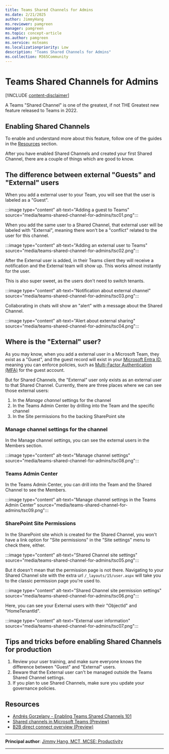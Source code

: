 ```yaml
---
title: Teams Shared Channels for Admins
ms.date: 2/21/2025
author: JimmyHang
ms.reviewer: pamgreen
manager: pamgreen
ms.topic: concept-article
ms.author: pamgreen
ms.service: msteams
ms.localizationpriority: Low
description: "Teams Shared Channels for Admins"
ms.collection: M365Community
---
```


# Teams Shared Channels for Admins

[!INCLUDE [content-disclaimer](includes/content-disclaimer.md)]

A Teams "Shared Channel" is one of the greatest, if not THE Greatest new feature released to Teams in 2022.

## Enabling Shared Channels

To enable and understand more about this feature, follow one of the guides in the [Resources](#resources) section.

After you have enabled Shared Channels and created your first Shared Channel, there are a couple of things which are good to know.

## The difference between external "Guests" and "External" users

When you add a external user to your Team, you will see that the user is labeled as a "Guest".

:::image type="content" alt-text="Adding a guest to Teams" source="media/teams-shared-channel-for-admins/tsc01.png":::

When you add the same user to a Shared Channel, that external user will be labeled with "External", meaning there won't be a "conflict" related to the user for this channel.

:::image type="content" alt-text="Adding an external user to Teams" source="media/teams-shared-channel-for-admins/tsc02.png":::

After the External user is added, in their Teams client they will receive a notification and the External team will show up. This works almost instantly for the user.

This is also super sweet, as the users don't need to switch tenants.

:::image type="content" alt-text="Notification about external channel" source="media/teams-shared-channel-for-admins/tsc03.png":::

Collaborating in chats will show an "alert" with a message about the Shared Channel.

:::image type="content" alt-text="Alert about external sharing" source="media/teams-shared-channel-for-admins/tsc04.png":::

## Where is the "External" user?

As you may know, when you add a external user in a Microsoft Team, they exist as a "Guest", and the guest record will exist in your [Microsoft Entra ID](glossary.md#azure-active-directory-aad), meaning you can enforce policies, such as [Multi-Factor Authentication (MFA)](glossary.md#multi-factor-authentication-mfa) for the guest account.

But for Shared Channels, the "External" user only exists as an external user to that Shared Channel. Currently, there are three places where we can see those external users:

1. In the *Manage channel* settings for the channel
1. In the Teams Admin Center by drilling into the Team and the specific channel
1. In the Site permissions fro the backing SharePoint site

### Manage channel settings for the channel

In the Manage channel settings, you can see the external users in the Members section.

:::image type="content" alt-text="Manage channel settings" source="media/teams-shared-channel-for-admins/tsc08.png":::

### Teams Admin Center

In the Teams Admin Center, you can drill into the Team and the Shared Channel to see the Members.

:::image type="content" alt-text="Manage channel settings in the Teams Admin Center" source="media/teams-shared-channel-for-admins/tsc09.png":::

### SharePoint Site Permissions

In the SharePoint site which is created for the Shared Channel, you won't have a link option for "Site permissions" in the "Site settings" menu to check there, either.

:::image type="content" alt-text="Shared Channel site settings" source="media/teams-shared-channel-for-admins/tsc05.png":::

But it doesn't mean that the permission page is not there. Navigating to your Shared Channel site with the extra url `/_layouts/15/user.aspx` will take you to the classic permission page you're used to.

:::image type="content" alt-text="Shared Channel site permission settings" source="media/teams-shared-channel-for-admins/tsc06.png":::

Here, you can see your External users with their "ObjectId" and "HomeTenantId".

:::image type="content" alt-text="External user information" source="media/teams-shared-channel-for-admins/tsc07.png":::

## Tips and tricks before enabling Shared Channels for production

1. Review your user training, and make sure everyone knows the difference between "Guest" and "External" users.
2. Beware that the External user can't be managed outside the Teams Shared Channel settings.
3. If you plan to use Shared Channels, make sure you update your governance policies.

## Resources

* [Andrés Gorzelany - Enabling Teams Shared Channels 101](https://get-itips.capazero.net/posts/shared-channels-101)
* [Shared channels in Microsoft Teams (Preview)](/microsoftteams/shared-channels)
* [B2B direct connect overview (Preview)](/azure/active-directory/external-identities/b2b-direct-connect-overview)

---

**Principal author**: [Jimmy Hang, MCT, MCSE: Productivity](https://www.linkedin.com/in/jimmyhang/)

---
